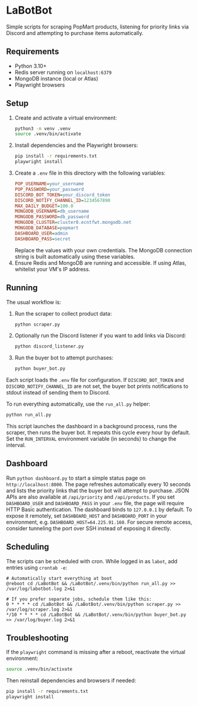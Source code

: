 # LaBotBot

Simple scripts for scraping PopMart products, listening for priority links via Discord and attempting to purchase items automatically.

## Requirements

- Python 3.10+
- Redis server running on `localhost:6379`
- MongoDB instance (local or Atlas)
- Playwright browsers

## Setup

1. Create and activate a virtual environment:
   ```bash
   python3 -m venv .venv
   source .venv/bin/activate
   ```
2. Install dependencies and the Playwright browsers:
   ```bash
   pip install -r requirements.txt
   playwright install
   ```
3. Create a `.env` file in this directory with the following variables:
   ```ini
   POP_USERNAME=your_username
   POP_PASSWORD=your_password
   DISCORD_BOT_TOKEN=your_discord_token
   DISCORD_NOTIFY_CHANNEL_ID=1234567890
   MAX_DAILY_BUDGET=100.0
   MONGODB_USERNAME=db_username
   MONGODB_PASSWORD=db_password
   MONGODB_CLUSTER=cluster0.ecntfwt.mongodb.net
   MONGODB_DATABASE=popmart
   DASHBOARD_USER=admin
   DASHBOARD_PASS=secret
   ```
   Replace the values with your own credentials. The MongoDB connection string is built automatically using these variables.
4. Ensure Redis and MongoDB are running and accessible. If using Atlas, whitelist your VM's IP address.

## Running

The usual workflow is:

1. Run the scraper to collect product data:
   ```bash
   python scraper.py
   ```
2. Optionally run the Discord listener if you want to add links via Discord:
   ```bash
   python discord_listener.py
   ```
3. Run the buyer bot to attempt purchases:
   ```bash
   python buyer_bot.py
   ```

Each script loads the `.env` file for configuration. If `DISCORD_BOT_TOKEN` and
`DISCORD_NOTIFY_CHANNEL_ID` are not set, the buyer bot prints notifications to
stdout instead of sending them to Discord.

To run everything automatically, use the `run_all.py` helper:

```bash
python run_all.py
```

This script launches the dashboard in a background process, runs the scraper,
then runs the buyer bot. It repeats this cycle every hour by default. Set the
`RUN_INTERVAL` environment variable (in seconds) to change the interval.
## Dashboard

Run `python dashboard.py` to start a simple status page on `http://localhost:8000`.
The page refreshes automatically every 10 seconds and lists the priority links
that the buyer bot will attempt to purchase. JSON APIs are also available at
`/api/priority` and `/api/products`.
If you set `DASHBOARD_USER` and `DASHBOARD_PASS` in your `.env` file, the page
will require HTTP Basic authentication. The dashboard binds to `127.0.0.1` by
default. To expose it remotely, set `DASHBOARD_HOST` and `DASHBOARD_PORT` in
your environment, e.g. `DASHBOARD_HOST=64.225.91.160`. For secure remote
access, consider tunneling the port over SSH instead of exposing it directly.
## Scheduling

The scripts can be scheduled with cron. While logged in as `labot`, add entries using `crontab -e`:

```cron
# Automatically start everything at boot
@reboot cd /LaBotBot && /LaBotBot/.venv/bin/python run_all.py >> /var/log/labotbot.log 2>&1

# If you prefer separate jobs, schedule them like this:
0 * * * * cd /LaBotBot && /LaBotBot/.venv/bin/python scraper.py >> /var/log/scraper.log 2>&1
*/10 * * * * cd /LaBotBot && /LaBotBot/.venv/bin/python buyer_bot.py >> /var/log/buyer.log 2>&1
```

## Troubleshooting

If the `playwright` command is missing after a reboot, reactivate the virtual
environment:

```bash
source .venv/bin/activate
```

Then reinstall dependencies and browsers if needed:

```bash
pip install -r requirements.txt
playwright install
```

